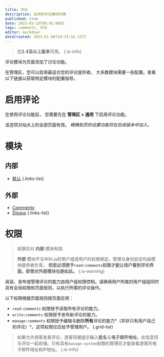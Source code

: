```yaml
---
title: 评论
description: 支持的评论模块列表
published: true
date: 2023-03-16T08:45:000Z
tags: comments, 评论
editor: markdown
dateCreated: 2023-01-08T10:33:16.337Z
---
```


> 在**2.4及以上版本**可用。
{.is-info}

评论模块为页面添加了讨论功能。

在管理区，您可以启用最适合您的评论提供者。
大多数模块需要一些配置。查看以下链接以获取特定模块的配置指导。

# 启用评论
在使用评论功能前， 您需要先在 **管理区 > 通用** 下启用评论功能。

该选项对站点上的全部页面有效。
*精确到页的设置功能将在后续版本中加入。*

# 模块

## 内部

- [默认](/comments/default)
{.links-list}

## 外部

- [Commento](/comments/commento)
- [Disqus](/comments/disqus)
{.links-list}

# 权限

> 权限仅对 **内部** 模块有效.
>
> **外部** 模块不与Wiki.js的用户组或用户的权限绑定。管理与身份验证均由模块提供者负责。
> **但您必须授予`read:comments`权限才能让用户看到评论界面，即使对外部模块也是如此。**
{.is-warning}

阅读、发布或管理评论的能力由用户组权限控制。请确保用户所属的用户组组同时具有全局权限和页面规则，以执行所需的评论操作。

以下权限根据页面规则按页面应用：

- `read:comments` 权限授予读取所有评论的能力。
- `write:comments` 权限授予发布新评论的能力。
- `manage:comments` 权限授予编辑与删除**所有**评论的能力*（并非只有用户自己的评论）*。这项权限仅应给予管理用户。
{.grid-list}

> 如果允许游客发表评论，游客将被提示输入**姓名**与**电子邮件地址**。此信息将与评论一起存储。只有具有`manage:system`权限的管理员才能查看游客的电子邮件地址和IP地址。
{.is-info}